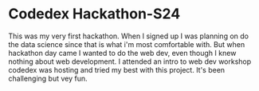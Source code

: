 # Codedex Hackathon-S24

This was my very first hackathon. When I signed up I was planning on do the data science since that is what i'm most comfortable with. But when hackathon day came I wanted to do the web dev, even though I knew nothing about web development. I attended an intro to web dev workshop codedex was hosting and tried my best with this project. It's been challenging but vey fun. 
